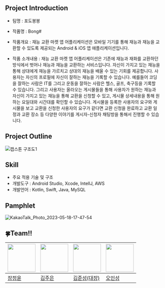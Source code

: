 ## Project Introduction
- 팀명 : 포도봉봉
- 작품명 : Bong#

- 작품개요 : 재능 교환 마켓 앱 어플리케이션은 모바일 기기를 통해 재능과 재능을 교환할 수 있도록 제공되는 Android & iOS 앱 애플리케이션입니다.

- 작품 소개내용 : 재능 교환 마켓 앱 어플리케이션은 기존에 재능과 재화를 교환하던 방식에서 벗어나 재능과 재능을 교환하는 서비스입니다. 자신이 가지고 있는 재능을 통해 상대에게 재능을 가르치고 상대의 재능을 배울 수 있는 기회를 제공합니다. 사용자는 자신의 프로필에 자신이 잘하는 재능을 기록할 수 있습니다. 예를들어 코딩을 잘하는 사람은 IT를 그리고 운동을 잘하는 사람은 헬스, 골프, 축구등을 기록할 수 있습니다.
그리고 사용자는 올라오는 게시물들을 통해 사용자가 원하는 재능과 자신이 가지고 있는 재능을 통해 교환을 신청할 수 있고, 게시물 상세내용을 통해 원하는 요일대와 시간대를 확인할 수 있습니다. 게시물을 등록한 사용자의 요구와 게시물을 보고 교환을 신청한 사용자의 요구가 같다면 교환 신청을 완료하고 교환 일정과 교환 장소 등 다양한 이야기를 게시자-신청자 채팅방을 통해서 진행할 수 있습니다.

## Project Outline
![캡스톤 구조도1](https://github.com/GrapeBongBong/.github/assets/58154638/234f0c99-4a83-4527-acea-40fa990662ec)


## Skill
- 주요 적용 기술 및 구조
- 개발도구 : Android Studio, Xcode, IntellJ, AWS
- 개발언어 : Kotlin, Swift, Java, MySQL

## Pamphlet
![KakaoTalk_Photo_2023-05-18-17-47-54](https://github.com/GrapeBongBong/.github/assets/58154638/cce60ed0-b150-467e-939f-7259fa9ece95)

## :four_leaf_clover:Team!!

| <a href="https://github.com/jeinie"><img src="https://avatars.githubusercontent.com/u/68533847?v=4" width="90" height="90"></a> | <a href="https://github.com/jueun0725"><img src="https://avatars.githubusercontent.com/u/82727761?v=4" width="90" height="90"></a> | <a href="https://github.com/newJunsung"><img src="https://avatars.githubusercontent.com/u/107932188?v=4" width="90" height="90"></a> | <a href="https://github.com/ois0886"><img src="https://avatars.githubusercontent.com/u/58154638?v=4" width="90" height="90"></a> 
| ----- | ----- | ----- | ----- |
| [장정윤](https://github.com/jeinie) | [김주은](https://github.com/jueun0725) | [김준성(대장)](https://github.com/newJunsung) | [오인성](https://github.com/ois0886) |

